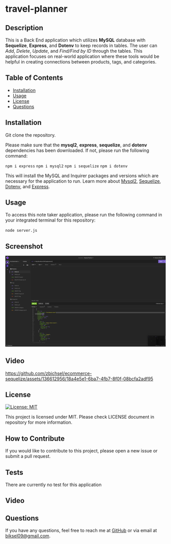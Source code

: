 # travel-planner

  ## Description

This is a Back End application which utilizes **MySQL** database with **Sequelize**, **Express**, and **Dotenv** to keep records in tables. The user can *Add*, *Delete*, *Update*, and *Find/Find by ID* through the tables. This application focuses on real-world application where these tools would be helpful in creating connections between products, tags, and categories.

  ## Table of Contents
  - [Installation](#installation)
  - [Usage](#usage)
  - [License](#license)
  - [Questions](#questions)

  ## Installation

Git clone the repository.

Please make sure that the **mysql2**, **express**, **sequelize**, and **dotenv** dependencies has been downloaded. If not, please run the following command:

`npm i express`
`npm i mysql2`
`npm i sequelize`
`npm i dotenv`

This will install the MySQL and Inquirer packages and versions which are necessary for the application to run. Learn more about [Mysql2](https://www.npmjs.com/package/mysql2), [Sequelize](https://www.npmjs.com/package/sequelize), [Dotenv](https://www.npmjs.com/package/sequelize), and [Express](https://www.npmjs.com/package/express).

  ## Usage

To access this note taker application, please run the following command in your integrated terminal for this repository:

`node server.js`

  ## Screenshot

  ![Screenshot](./images/Screenshot%202023-08-17%20at%204.34.42%20PM.png)

  ## Video


https://github.com/zbichsel/ecommerce-sequelize/assets/136612956/18a4e5e1-6ba7-4fb7-8f0f-08bcfa2adf95


  ## License

[![License: MIT](https://img.shields.io/badge/License-MIT-blue.svg)](https://opensource.org/licenses/MIT)

This project is licensed under MIT. Please check LICENSE document in repository for more information.

  ## How to Contribute

If you would like to contribute to this project, please open a new issue or submit a pull request.

  ## Tests

There are currently no test for this application

  ## Video

  ## Questions

  If you have any questions, feel free to reach me at [GitHub](https://github.com/zbichsel) or via email at [biksel09@gmail.com](biksel09@gmail.com).
